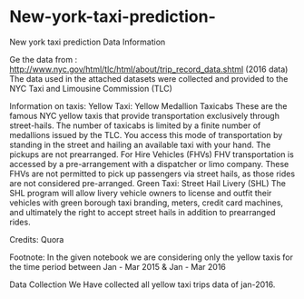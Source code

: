 # New-york-taxi-prediction-
New york taxi prediction 
Data Information

Ge the data from : http://www.nyc.gov/html/tlc/html/about/trip_record_data.shtml (2016 data) The data used
in the attached datasets were collected and provided to the NYC Taxi and Limousine Commission (TLC)

Information on taxis:
Yellow Taxi: Yellow Medallion Taxicabs
These are the famous NYC yellow taxis that provide transportation exclusively through street-hails. The
number of taxicabs is limited by a finite number of medallions issued by the TLC. You access this mode of
transportation by standing in the street and hailing an available taxi with your hand. The pickups are not prearranged.
For Hire Vehicles (FHVs)
FHV transportation is accessed by a pre-arrangement with a dispatcher or limo company. These FHVs are
not permitted to pick up passengers via street hails, as those rides are not considered pre-arranged.
Green Taxi: Street Hail Livery (SHL)
The SHL program will allow livery vehicle owners to license and outfit their vehicles with green borough taxi
branding, meters, credit card machines, and ultimately the right to accept street hails in addition to prearranged rides.

Credits: Quora

Footnote:
In the given notebook we are considering only the yellow taxis for the time period between Jan - Mar 2015 &
Jan - Mar 2016

Data Collection
We Have collected all yellow taxi trips data of jan-2016.
 
